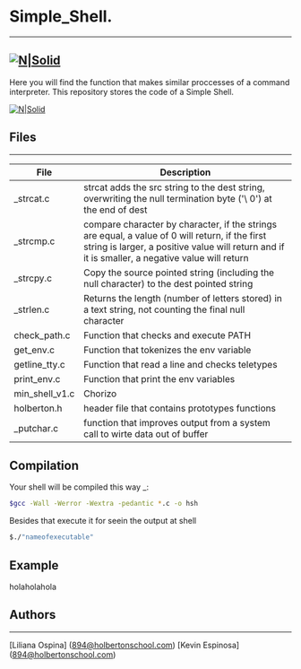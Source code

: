 # Simple_Shell.
---

[![N|Solid](https://camo.githubusercontent.com/04a8a9a456b8ecafad2eb4f2cff6803cd0194496/687474703a2f2f7777772e686f6c626572746f6e7363686f6f6c2e636f6d2f686f6c626572746f6e2d6c6f676f2e706e67)](https://www.holbertonschool.com/co)
---

Here you will find the function that makes similar proccesses of a command interpreter. This repository stores the code of a Simple Shell.

[![N|Solid](https://miro.medium.com/max/1016/1*4nh4ntvCLJjMUDOo1kDtIg.png)]()

## Files
---
| File | Description |
| ---- | ------- |
| _strcat.c |strcat adds the src string to the dest string, overwriting the null termination byte ('\ 0') at the end of dest |
| _strcmp.c | compare character by character, if the strings are equal, a value of 0 will return, if the first string is larger, a positive value will return and if it is smaller, a negative value will return |
| _strcpy.c |Copy the source pointed string (including the null character) to the dest pointed string |
| _strlen.c |Returns the length (number of letters stored) in a text string, not counting the final null character |
| check_path.c |Function that checks and execute PATH |
| get_env.c |Function that tokenizes the env variable |
| getline_tty.c |Function that read a line and checks teletypes |
| print_env.c |Function that print the env variables |
| min_shell_v1.c |Chorizo |
| holberton.h | header file that contains prototypes functions |
| _putchar.c  | function that improves output from a system call to wirte data out of buffer |

## Compilation 
Your shell will be compiled this way _:

```sh 
$gcc -Wall -Werror -Wextra -pedantic *.c -o hsh
```
Besides that execute it for seein the output at shell

```sh 
$./"nameofexecutable"
```
## Example
holaholahola

## Authors
---

[Liliana Ospina] (894@holbertonschool.com)
[Kevin Espinosa] (894@holbertonschool.com)

